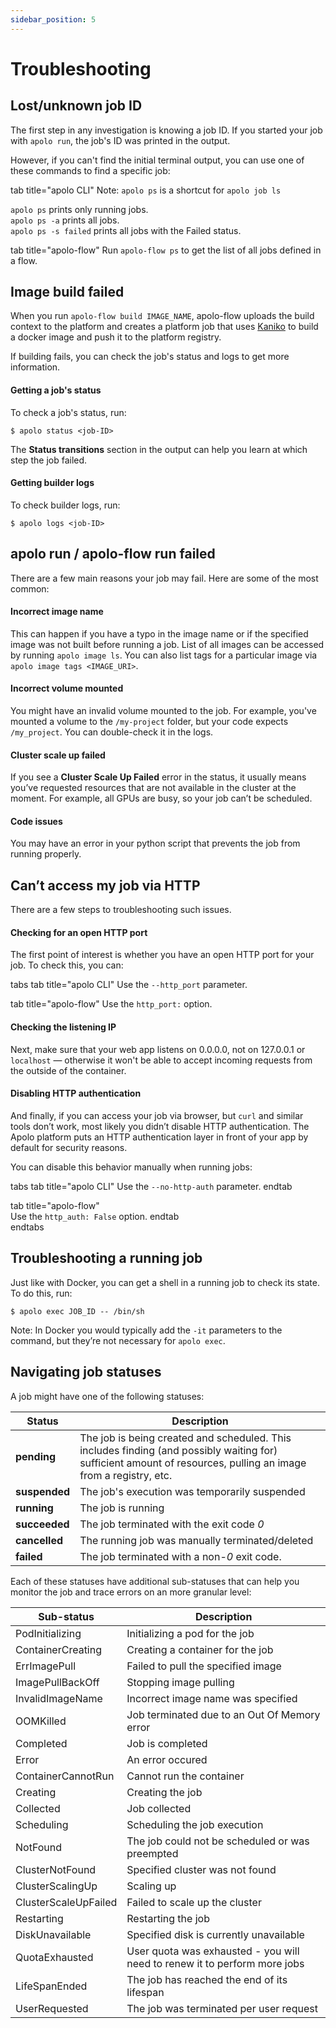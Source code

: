```yaml
---
sidebar_position: 5
---
```


# Troubleshooting

## Lost/unknown job ID

The first step in any investigation is knowing a job ID. If you started your job with `apolo run`, the job's ID was printed in the output.&#x20;

However, if you can't find the initial terminal output, you can use one of these commands to find a specific job:

 tab title="apolo CLI" 
Note: `apolo ps` is a shortcut for `apolo job ls`

`apolo ps` prints only running jobs. \
`apolo ps -a` prints all jobs.\
`apolo ps -s failed` prints all jobs with the Failed status.


tab title="apolo-flow" 
Run `apolo-flow ps` to get the list of all jobs defined in a flow.

## Image build failed

When you run `apolo-flow build IMAGE_NAME`, apolo-flow uploads the build context to the platform and creates a platform job that uses [Kaniko](https://github.com/GoogleContainerTools/kaniko) to build a docker image and push it to the platform registry.

If building fails, you can check the job's status and logs to get more information.&#x20;

#### Getting a job's status

To check a job's status, run:&#x20;

```
$ apolo status <job-ID> 
```

The **Status transitions** section in the output can help you learn at which step the job failed.&#x20;

#### Getting builder logs

To check builder logs, run:

```
$ apolo logs <job-ID> 
```

## apolo run / apolo-flow run failed

There are a few main reasons your job may fail. Here are some of the most common:

#### Incorrect image name

This can happen if you have a typo in the image name or if the specified image was not built before running a job. List of all images can be accessed by running `apolo image ls`. You can also list tags for a particular image via `apolo image tags <IMAGE_URI>`.

#### Incorrect volume mounted

You might have an invalid volume mounted to the job. For example, you've mounted a volume to the `/my-project` folder, but your code expects `/my_project`. You can double-check it in the logs.

#### Cluster scale up failed

If you see a **Cluster Scale Up Failed** error in the status, it usually means you’ve requested resources that are not available in the cluster at the moment. For example, all GPUs are busy, so your job can’t be scheduled.

#### Code issues

You may have an error in your python script that prevents the job from running properly.

## Can’t access my job via HTTP

There are a few steps to troubleshooting such issues.

#### Checking for an open HTTP port

The first point of interest is whether you have an open HTTP port for your job. To check this, you can:&#x20;

tabs 
tab title="apolo CLI"
Use the `--http_port` parameter.


 tab title="apolo-flow"
Use the `http_port:` option.


#### Checking the listening IP

Next, make sure that your web app listens on 0.0.0.0, not on 127.0.0.1 or `localhost` — otherwise it won't be able to accept incoming requests from the outside of the container.

#### Disabling HTTP authentication

And finally, if you can access your job via browser, but `curl` and similar tools don’t work, most likely you didn’t disable HTTP authentication. The Apolo platform puts an HTTP authentication layer in front of your app by default for security reasons.&#x20;

You can disable this behavior manually when running jobs:

tabs 
tab title="apolo CLI" 
Use the `--no-http-auth` parameter.
  endtab  

  tab title="apolo-flow"  
Use the `http_auth: False` option.
  endtab  
  endtabs  

## Troubleshooting a running job

Just like with Docker, you can get a shell in a running job to check its state. To do this, run:

```
$ apolo exec JOB_ID -- /bin/sh
```

Note: In Docker you would typically add the `-it` parameters to the command, but they’re not necessary for `apolo exec`.

## Navigating job statuses

A job might have one of the following statuses:

| Status        | Description                                                                                                                                                     |
| ------------- | --------------------------------------------------------------------------------------------------------------------------------------------------------------- |
| **pending**   | The job is being created and scheduled. This includes finding (and possibly waiting for) sufficient amount of resources, pulling an image from a registry, etc. |
| **suspended** | The job's execution was temporarily suspended                                                                                                                   |
| **running**   | The job is running                                                                                                                                              |
| **succeeded** | The job terminated with the exit code _0_                                                                                                                       |
| **cancelled** | The running job was manually terminated/deleted                                                                                                                 |
| **failed**    | The job terminated with a non-_0_ exit code.                                                                                                                    |

Each of these statuses have additional sub-statuses that can help you monitor the job and trace errors on an more granular level:

| Sub-status           | Description                                                               |
| -------------------- | ------------------------------------------------------------------------- |
| PodInitializing      | Initializing a pod for the job                                            |
| ContainerCreating    | Creating a container for the job                                          |
| ErrImagePull         | Failed to pull the specified image                                        |
| ImagePullBackOff     | Stopping image pulling                                                    |
| InvalidImageName     | Incorrect image name was specified                                        |
| OOMKilled            | Job terminated due to an Out Of Memory error                              |
| Completed            | Job is completed                                                          |
| Error                | An error occured                                                          |
| ContainerCannotRun   | Cannot run the container                                                  |
| Creating             | Creating the job                                                          |
| Collected            | Job collected                                                             |
| Scheduling           | Scheduling the job execution                                              |
| NotFound             | The job could not be scheduled or was preempted                           |
| ClusterNotFound      | Specified cluster was not found                                           |
| ClusterScalingUp     | Scaling up                                                                |
| ClusterScaleUpFailed | Failed to scale up the cluster                                            |
| Restarting           | Restarting the job                                                        |
| DiskUnavailable      | Specified disk is currently unavailable                                   |
| QuotaExhausted       | User quota was exhausted - you will need to renew it to perform more jobs |
| LifeSpanEnded        | The job has reached the end of its lifespan                               |
| UserRequested        | The job was terminated per user request                                   |
